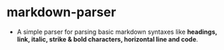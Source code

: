 # markdown-parser

- A simple parser for parsing basic markdown syntaxes like **headings, link, italic, strike & bold characters, horizontal line and code**.
